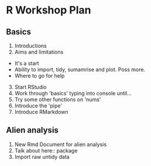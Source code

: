 # R Workshop Plan

## Basics
1. Introductions
2. Aims and limitations
  * It's a start
  * Ability to import, tidy, sumamrise and plot. Poss more.
  * Where to go for help
3. Start RStudio
4. Work through 'basics' typing into console until...
5. Try some other functions on 'nums'
6. Introduce the 'pipe'
7. Introduce RMarkdown

## Alien analysis
1. New Rmd Document for alien analysis
2. Talk about here:: package
3. Import raw untidy data
